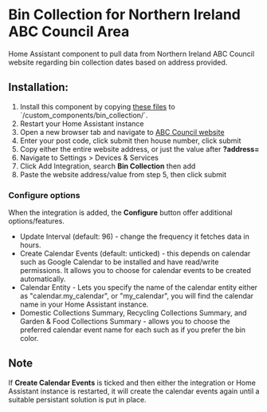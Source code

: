 # Bin Collection for Northern Ireland ABC Council Area

Home Assistant component to pull data from Northern Ireland ABC Council website regarding bin collection dates based on address provided.

## Installation:

1. Install this component by copying [these files]([https://github.com/custom-components/sensor.sonarr_upcoming_media/tree/master/custom_components/sonarr_upcoming_media](https://github.com/jordanhinks/bin_collection/tree/main/custom_components/bin_collection)) to `/custom_components/bin_collection/`.
2. Restart your Home Assistant instance
3. Open a new browser tab and navigate to [ABC Council website](https://www.armaghbanbridgecraigavon.gov.uk/resident/when-is-my-bin-day/)
4. Enter your post code, click submit then house number, click submit
5. Copy either the entire website address, or just the value after **?address=**
6. Navigate to Settings > Devices & Services
7. Click Add Integration, search **Bin Collection** then add
8. Paste the website address/value from step 5, then click submit

### Configure options

When the integration is added, the **Configure** button offer additional options/features.

- Update Interval (default: 96) - change the frequency it fetches data in hours.
- Create Calendar Events (default: unticked) - this depends on calendar such as Google Calendar to be installed and have read/write permissions. It allows you to choose for calendar events to be created automatically.
- Calendar Entity - Lets you specify the name of the calendar entity either as "calendar.my_calendar", or "my_calendar", you will find the calendar name in your Home Assistant instance.
- Domestic Collections Summary, Recycling Collections Summary, and Garden & Food Collections Summary - allows you to choose the preferred calendar event name for each such as if you prefer the bin color.

## Note

If **Create Calendar Events** is ticked and then either the integration or Home Assistant instance is restarted, it will create the calendar events again until a suitable persistant solution is put in place.
